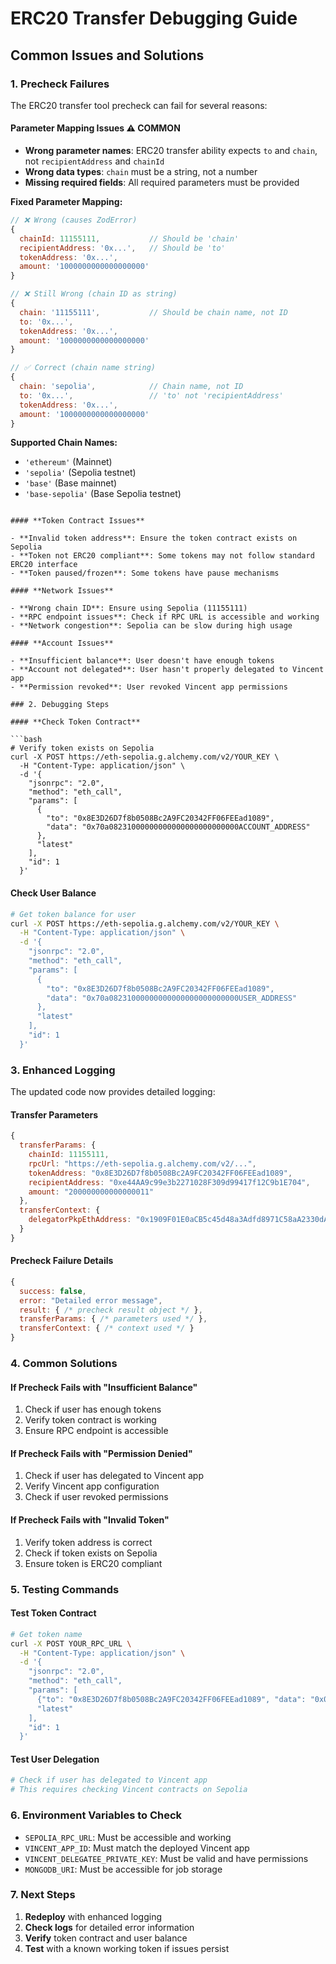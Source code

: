# ERC20 Transfer Debugging Guide

## Common Issues and Solutions

### 1. Precheck Failures

The ERC20 transfer tool precheck can fail for several reasons:

#### **Parameter Mapping Issues** ⚠️ **COMMON**

- **Wrong parameter names**: ERC20 transfer ability expects `to` and `chain`, not `recipientAddress` and `chainId`
- **Wrong data types**: `chain` must be a string, not a number
- **Missing required fields**: All required parameters must be provided

**Fixed Parameter Mapping:**

```javascript
// ❌ Wrong (causes ZodError)
{
  chainId: 11155111,           // Should be 'chain'
  recipientAddress: '0x...',   // Should be 'to'
  tokenAddress: '0x...',
  amount: '1000000000000000000'
}

// ❌ Still Wrong (chain ID as string)
{
  chain: '11155111',           // Should be chain name, not ID
  to: '0x...',
  tokenAddress: '0x...',
  amount: '1000000000000000000'
}

// ✅ Correct (chain name string)
{
  chain: 'sepolia',            // Chain name, not ID
  to: '0x...',                 // 'to' not 'recipientAddress'
  tokenAddress: '0x...',
  amount: '1000000000000000000'
}
```

**Supported Chain Names:**

- `'ethereum'` (Mainnet)
- `'sepolia'` (Sepolia testnet)
- `'base'` (Base mainnet)
- `'base-sepolia'` (Base Sepolia testnet)

````

#### **Token Contract Issues**

- **Invalid token address**: Ensure the token contract exists on Sepolia
- **Token not ERC20 compliant**: Some tokens may not follow standard ERC20 interface
- **Token paused/frozen**: Some tokens have pause mechanisms

#### **Network Issues**

- **Wrong chain ID**: Ensure using Sepolia (11155111)
- **RPC endpoint issues**: Check if RPC URL is accessible and working
- **Network congestion**: Sepolia can be slow during high usage

#### **Account Issues**

- **Insufficient balance**: User doesn't have enough tokens
- **Account not delegated**: User hasn't properly delegated to Vincent app
- **Permission revoked**: User revoked Vincent app permissions

### 2. Debugging Steps

#### **Check Token Contract**

```bash
# Verify token exists on Sepolia
curl -X POST https://eth-sepolia.g.alchemy.com/v2/YOUR_KEY \
  -H "Content-Type: application/json" \
  -d '{
    "jsonrpc": "2.0",
    "method": "eth_call",
    "params": [
      {
        "to": "0x8E3D26D7f8b0508Bc2A9FC20342FF06FEEad1089",
        "data": "0x70a08231000000000000000000000000ACCOUNT_ADDRESS"
      },
      "latest"
    ],
    "id": 1
  }'
````

#### **Check User Balance**

```bash
# Get token balance for user
curl -X POST https://eth-sepolia.g.alchemy.com/v2/YOUR_KEY \
  -H "Content-Type: application/json" \
  -d '{
    "jsonrpc": "2.0",
    "method": "eth_call",
    "params": [
      {
        "to": "0x8E3D26D7f8b0508Bc2A9FC20342FF06FEEad1089",
        "data": "0x70a08231000000000000000000000000USER_ADDRESS"
      },
      "latest"
    ],
    "id": 1
  }'
```

### 3. Enhanced Logging

The updated code now provides detailed logging:

#### **Transfer Parameters**

```javascript
{
  transferParams: {
    chainId: 11155111,
    rpcUrl: "https://eth-sepolia.g.alchemy.com/v2/...",
    tokenAddress: "0x8E3D26D7f8b0508Bc2A9FC20342FF06FEEad1089",
    recipientAddress: "0xe44AA9c99e3b2271028F309d99417f12C9b1E704",
    amount: "200000000000000011"
  },
  transferContext: {
    delegatorPkpEthAddress: "0x1909F01E0aCB5c45d48a3Adfd8971C58aA2330dA"
  }
}
```

#### **Precheck Failure Details**

```javascript
{
  success: false,
  error: "Detailed error message",
  result: { /* precheck result object */ },
  transferParams: { /* parameters used */ },
  transferContext: { /* context used */ }
}
```

### 4. Common Solutions

#### **If Precheck Fails with "Insufficient Balance"**

1. Check if user has enough tokens
2. Verify token contract is working
3. Ensure RPC endpoint is accessible

#### **If Precheck Fails with "Permission Denied"**

1. Check if user has delegated to Vincent app
2. Verify Vincent app configuration
3. Check if user revoked permissions

#### **If Precheck Fails with "Invalid Token"**

1. Verify token address is correct
2. Check if token exists on Sepolia
3. Ensure token is ERC20 compliant

### 5. Testing Commands

#### **Test Token Contract**

```bash
# Get token name
curl -X POST YOUR_RPC_URL \
  -H "Content-Type: application/json" \
  -d '{
    "jsonrpc": "2.0",
    "method": "eth_call",
    "params": [
      {"to": "0x8E3D26D7f8b0508Bc2A9FC20342FF06FEEad1089", "data": "0x06fdde03"},
      "latest"
    ],
    "id": 1
  }'
```

#### **Test User Delegation**

```bash
# Check if user has delegated to Vincent app
# This requires checking Vincent contracts on Sepolia
```

### 6. Environment Variables to Check

- `SEPOLIA_RPC_URL`: Must be accessible and working
- `VINCENT_APP_ID`: Must match the deployed Vincent app
- `VINCENT_DELEGATEE_PRIVATE_KEY`: Must be valid and have permissions
- `MONGODB_URI`: Must be accessible for job storage

### 7. Next Steps

1. **Redeploy** with enhanced logging
2. **Check logs** for detailed error information
3. **Verify** token contract and user balance
4. **Test** with a known working token if issues persist
